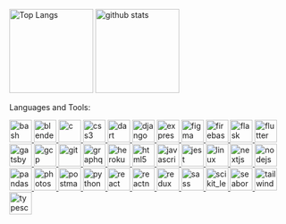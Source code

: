 <!--
**Nucoco/Nucoco** is a ✨ _special_ ✨ repository because its `README.md` (this file) appears on your GitHub profile.

Here are some ideas to get you started:

- 🔭 I’m currently working on ...
- 🌱 I’m currently learning ...
- 👯 I’m looking to collaborate on ...
- 🤔 I’m looking for help with ...
- 💬 Ask me about ...
- 📫 How to reach me: ...
- 😄 Pronouns: ...
- ⚡ Fun fact: ...
-->
<!-- See more: https://zenn.dev/yutakatay/articles/kirakira-github-profile -->
<!-- Color options: dark, radical, merko, gruvbox, tokyonight, onedark, cobalt, synthwave, highcontrast, dracula -->
<p align="left">
  <!-- Language Card -->
  <img alt="Top Langs" height="150px" src="https://github-readme-stats.vercel.app/api/top-langs/?username=Nucoco&hide=jupyter%20notebook&theme=radical&layout=compact" />
  
  <!-- Github Stats Card -->
  <img alt="github stats" height="150px" src="https://github-readme-stats.vercel.app/api?username=Nucoco&count_private=true&show_icons=true&theme=radical" />
</p>

<!-- readme-generator especially for skill icons: https://rahuldkjain.github.io/gh-profile-readme-generator/ -->

<p align="left">Languages and Tools:</p>
<a href="https://www.gnu.org/software/bash/"> <img alt="bash" width="40" height="40"/> </a>
<a href="https://www.blender.org/"> <img alt="blender" width="40" height="40"/> </a>
<a href="https://www.cprogramming.com/"> <img alt="c" width="40" height="40"/> </a>
<a href="https://www.w3schools.com/css/"> <img alt="css3" width="40" height="40"/> </a>
<a href="https://dart.dev"> <img alt="dart" width="40" height="40"/> </a>
<a href="https://www.djangoproject.com/"> <img alt="django" width="40" height="40"/> </a>
<a href="https://expressjs.com"> <img alt="express" width="40" height="40"/> </a>
<a href="https://www.figma.com/"> <img alt="figma" width="40" height="40"/> </a>
<a href="https://firebase.google.com/"> <img alt="firebase" width="40" height="40"/> </a>
<a href="https://flask.palletsprojects.com/"> <img alt="flask" width="40" height="40"/> </a>
<a href="https://flutter.dev"> <img alt="flutter" width="40" height="40"/> </a>
<a href="https://www.gatsbyjs.com/"> <img alt="gatsby" width="40" height="40"/> </a>
<a href="https://cloud.google.com"> <img alt="gcp" width="40" height="40"/> </a>
<a href="https://git-scm.com/"> <img alt="git" width="40" height="40"/> </a>
<a href="https://graphql.org"> <img alt="graphql" width="40" height="40"/> </a>
<a href="https://heroku.com"> <img alt="heroku" width="40" height="40"/> </a>
<a href="https://www.w3.org/html/"> <img alt="html5" width="40" height="40"/> </a>
<a href="https://developer.mozilla.org/en-US/docs/Web/JavaScript"> <img alt="javascript" width="40" height="40"/> </a>
<a href="https://jestjs.io"> <img alt="jest" width="40" height="40"/> </a>
<a href="https://www.linux.org/"> <img alt="linux" width="40" height="40"/> </a>
<a href="https://nextjs.org/"> <img alt="nextjs" width="40" height="40"/> </a>
<a href="https://nodejs.org"> <img alt="nodejs" width="40" height="40"/> </a>
<a href="https://pandas.pydata.org/"> <img alt="pandas" width="40" height="40"/> </a>
<a href="https://www.photoshop.com/en"> <img alt="photoshop" width="40" height="40"/> </a>
<a href="https://postman.com"> <img alt="postman" width="40" height="40"/> </a>
<a href="https://www.python.org"> <img alt="python" width="40" height="40"/> </a>
<a href="https://reactjs.org/"> <img alt="react" width="40" height="40"/> </a>
<a href="https://reactnative.dev/"> <img alt="reactnative" width="40" height="40"/> </a>
<a href="https://redux.js.org"> <img alt="redux" width="40" height="40"/> </a>
<a href="https://sass-lang.com"> <img alt="sass" width="40" height="40"/> </a>
<a href="https://scikit-learn.org/"> <img alt="scikit_learn" width="40" height="40"/> </a>
<a href="https://seaborn.pydata.org/"> <img alt="seaborn" width="40" height="40"/> </a>
<a href="https://tailwindcss.com/"> <img alt="tailwind" width="40" height="40"/> </a>
<a href="https://www.typescriptlang.org/"> <img alt="typescript" width="40" height="40"/> </a>
